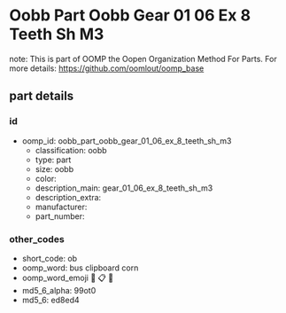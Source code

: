 # Oobb Part Oobb Gear 01 06 Ex 8 Teeth Sh M3  

note: This is part of OOMP the Oopen Organization Method For Parts. For more details: https://github.com/oomlout/oomp_base

##  part details





### id
* oomp_id: oobb_part_oobb_gear_01_06_ex_8_teeth_sh_m3
  * classification: oobb
  * type: part
  * size: oobb
  * color: 
  * description_main: gear_01_06_ex_8_teeth_sh_m3
  * description_extra: 
  * manufacturer: 
  * part_number: 

### other_codes
* short_code: ob
* oomp_word: bus clipboard corn
* oomp_word_emoji :bus: :clipboard: :corn:
* md5_6_alpha: 99ot0
* md5_6: ed8ed4